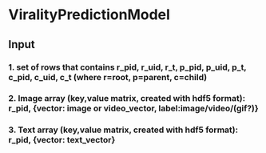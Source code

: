 # ViralityPredictionModel

## Input
### 1. set of rows that contains r_pid, r_uid, r_t, p_pid, p_uid, p_t, c_pid, c_uid, c_t (where r=root, p=parent, c=child)
### 2. Image array (key,value matrix, created with hdf5 format):   r_pid, {vector: image or video_vector, label:image/video/(gif?)}
### 3. Text array (key,value matrix, created with hdf5 format):    r_pid, {vector: text_vector}
